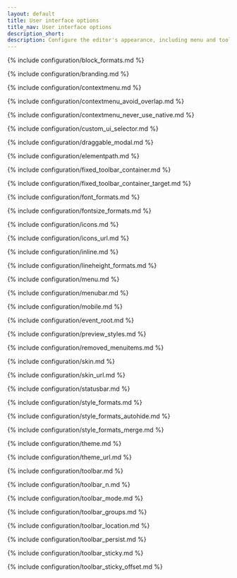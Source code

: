 ```yaml
---
layout: default
title: User interface options
title_nav: User interface options
description_short:
description: Configure the editor's appearance, including menu and toolbar controls.
---
```


{% include configuration/block_formats.md %}

{% include configuration/branding.md %}

{% include configuration/contextmenu.md %}

{% include configuration/contextmenu_avoid_overlap.md %}

{% include configuration/contextmenu_never_use_native.md %}

{% include configuration/custom_ui_selector.md %}

{% include configuration/draggable_modal.md %}

{% include configuration/elementpath.md %}


{% include configuration/fixed_toolbar_container.md %}

{% include configuration/fixed_toolbar_container_target.md %}

{% include configuration/font_formats.md %}

{% include configuration/fontsize_formats.md %}


{% include configuration/icons.md %}

{% include configuration/icons_url.md %}

{% include configuration/inline.md %}

{% include configuration/lineheight_formats.md %}



{% include configuration/menu.md %}

{% include configuration/menubar.md %}


{% include configuration/mobile.md %}

{% include configuration/event_root.md %}

{% include configuration/preview_styles.md %}

{% include configuration/removed_menuitems.md %}


{% include configuration/skin.md %}

{% include configuration/skin_url.md %}

{% include configuration/statusbar.md %}

{% include configuration/style_formats.md %}

{% include configuration/style_formats_autohide.md %}

{% include configuration/style_formats_merge.md %}

{% include configuration/theme.md %}

{% include configuration/theme_url.md %}

{% include configuration/toolbar.md %}

{% include configuration/toolbar_n.md %}

{% include configuration/toolbar_mode.md %}

{% include configuration/toolbar_groups.md %}

{% include configuration/toolbar_location.md %}

{% include configuration/toolbar_persist.md %}

{% include configuration/toolbar_sticky.md %}

{% include configuration/toolbar_sticky_offset.md %}

